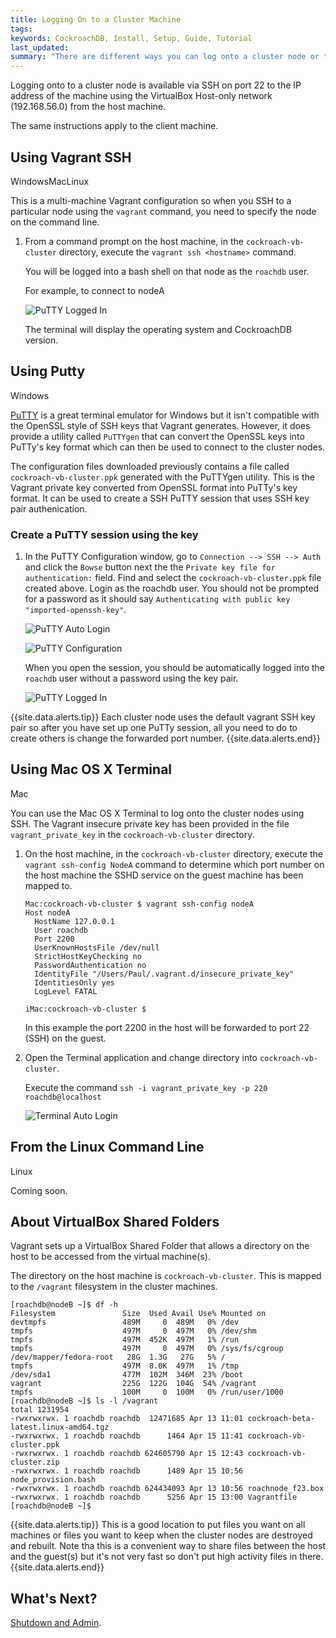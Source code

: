 ```yaml
---
title: Logging On to a Cluster Machine
tags: 
keywords: CockroachDB, Install, Setup, Guide, Tutorial
last_updated: 
summary: "There are different ways you can log onto a cluster node or the client machine. All methods use SSH."
---
```


Logging onto to a cluster node is available via SSH on port 22 to the IP address of the machine using the VirtualBox Host-only network (192.168.56.0) from the host machine.

The same instructions apply to the client machine.


## Using Vagrant SSH
<span class="label label-info">Windows</span><span class="label label-success">Mac</span><span class="label label-warning">Linux</span>

This is a multi-machine Vagrant configuration so when you SSH to a particular node using the `vagrant` command, you need to specify the node on the command line.

1. From a command prompt on the host machine, in the `cockroach-vb-cluster` directory, execute the `vagrant ssh <hostname>` command. 

   You will be logged into a bash shell on that node as the `roachdb` user.

   For example, to connect to nodeA

   ![PuTTY Logged In](images/Vagrant_logged_in.png)

   The terminal will display the operating system and CockroachDB version.


## Using Putty
<span class="label label-info">Windows</span>

[PuTTY](http://www.putty.org/) is a great terminal emulator for Windows but it isn't compatible with the OpenSSL style of SSH keys that Vagrant generates. However, it does provide a utility called `PuTTYgen` that can convert the OpenSSL keys into PuTTy's key format which can then be used to connect to the cluster nodes.

The configuration files downloaded previously contains a file called `cockroach-vb-cluster.ppk` generated with the PuTTYgen utility. This is the Vagrant private key converted from OpenSSL format into PuTTy's key format. It can be used to create a SSH PuTTY session that uses SSH key pair authenication.


### Create a PuTTY session using the key

1. In the PuTTY Configuration window, go to `Connection --> SSH --> Auth` and click the `Bowse` button next the the `Private key file for authentication:` field. Find and select the `cockroach-vb-cluster.ppk` file created above. Login as the roachdb user. You should not be prompted for a password as it should say `Authenticating with public key "imported-openssh-key"`.

   ![PuTTY Auto Login](images/Putty_auto_login.png)

   ![PuTTY Configuration](images/Putty_Configuration.png)
   
   When you open the session, you should be automatically logged into the `roachdb` user without a password using the key pair.

   ![PuTTY Logged In](images/Putty_logged_in.png)

{{site.data.alerts.tip}}
Each cluster node uses the default vagrant SSH key pair so after you have set up one PuTTy session, all you need to do to create others is change the forwarded port number.
{{site.data.alerts.end}}



## Using Mac OS X Terminal
<span class="label label-success">Mac</span>

You can use the Mac OS X Terminal to log onto the cluster nodes using SSH. The Vagrant insecure private key has been provided in the file `vagrant_private_key` in the `cockroach-vb-cluster` directory.

1. On the host machine, in the `cockroach-vb-cluster` directory, execute the `vagrant ssh-config NodeA` command to determine which port number on the host machine the SSHD service on the guest machine has been mapped to.

   ```Shell
   Mac:cockroach-vb-cluster $ vagrant ssh-config nodeA
   Host nodeA
     HostName 127.0.0.1
     User roachdb
     Port 2200
     UserKnownHostsFile /dev/null
     StrictHostKeyChecking no
     PasswordAuthentication no
     IdentityFile "/Users/Paul/.vagrant.d/insecure_private_key"
     IdentitiesOnly yes
     LogLevel FATAL

   iMac:cockroach-vb-cluster $ 
   ```
   In this example the port 2200 in the host will be forwarded to port 22 (SSH) on the guest.

1. Open the Terminal application and change directory into `cockroach-vb-cluster`. 

   Execute the command `ssh -i vagrant_private_key -p 220 roachdb@localhost`
   
   ![Terminal Auto Login](images/Terminal_logged_in.png)


## From the Linux Command Line 
<span class="label label-warning">Linux</span>

Coming soon.


## About VirtualBox Shared Folders

Vagrant sets up a VirtualBox Shared Folder that allows a directory on the host to be accessed from the virtual machine(s). 

The directory on the host machine is `cockroach-vb-cluster`. This is mapped to the `/vagrant` filesystem in the cluster machines. 

```Shell
[roachdb@nodeB ~]$ df -h
Filesystem               Size  Used Avail Use% Mounted on
devtmpfs                 489M     0  489M   0% /dev
tmpfs                    497M     0  497M   0% /dev/shm
tmpfs                    497M  452K  497M   1% /run
tmpfs                    497M     0  497M   0% /sys/fs/cgroup
/dev/mapper/fedora-root   28G  1.3G   27G   5% /
tmpfs                    497M  8.0K  497M   1% /tmp
/dev/sda1                477M  102M  346M  23% /boot
vagrant                  225G  122G  104G  54% /vagrant
tmpfs                    100M     0  100M   0% /run/user/1000
[roachdb@nodeB ~]$ ls -l /vagrant
total 1231954
-rwxrwxrwx. 1 roachdb roachdb  12471685 Apr 13 11:01 cockroach-beta-latest.linux-amd64.tgz
-rwxrwxrwx. 1 roachdb roachdb      1464 Apr 15 11:41 cockroach-vb-cluster.ppk
-rwxrwxrwx. 1 roachdb roachdb 624605790 Apr 15 12:43 cockroach-vb-cluster.zip
-rwxrwxrwx. 1 roachdb roachdb      1489 Apr 15 10:56 node_provision.bash
-rwxrwxrwx. 1 roachdb roachdb 624434093 Apr 13 10:56 roachnode_f23.box
-rwxrwxrwx. 1 roachdb roachdb      5256 Apr 15 13:00 Vagrantfile
[roachdb@nodeB ~]$
```

{{site.data.alerts.tip}}
This is a good location to put files you want on all machines or files you want to keep when the cluster nodes are destroyed and rebuilt. Note tha this is a convenient way to share files between the host and the guest(s) but it's not very fast so don't put high activity files in there.
{{site.data.alerts.end}}


## What's Next?

[Shutdown and Admin](cockroach-vb-cluster_shutdown_and_admin).
